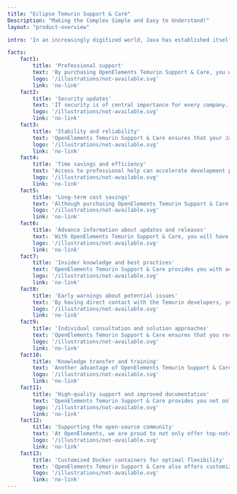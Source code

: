 ```yaml
---
title: "Eclipse Temurin Support & Care"
Description: "Making the Complex Simple and Easy to Understand!"
layout: "product-overview"

intro: 'In an increasingly digitized world, Java has established itself as one of the most popular and widely used programming languages. Therefore, it is all the more important to be able to rely on professional support to ensure that the development and maintenance of Java applications are secure. Eclipse Temurin is an open-source implementation of OpenJDK, operated by the Eclipse Foundation. Purchasing Eclipse Temurin support offers a variety of benefits that enhance the performance and security of your Java applications and optimize the development process.'

facts:
    fact1:
        title: 'Professional support'
        text: 'By purchasing OpenElements Temurin Support & Care, you will gain access to a team of experts who specialize in Java, OpenJDK, and the Temurin distribution. You will benefit from fast, reliable, and personalized assistance for technical issues, implementation questions, or any other challenges you may face.'
        logo: '/illustrations/not-available.svg'
        link: 'no-link'
    fact2:
        title: 'Security updates'
        text: 'IT security is of central importance for every company. OpenElements Temurin Support & Care ensures that you are promptly informed about security-related updates and patches and can install them in a timely manner. This reduces the risk of security vulnerabilities and protects your applications from potential threats.'
        logo: '/illustrations/not-available.svg'
        link: 'no-link'
    fact3:
        title: 'Stability and reliability'
        text: 'OpenElements Temurin Support & Care ensures that your Java applications run on a stable and reliable platform. Through continuous support, you will receive updates and bug fixes that improve the performance of your applications and identify and resolve potential issues early on.'
        logo: '/illustrations/not-available.svg'
        link: 'no-link'
    fact4:
        title: 'Time savings and efficiency'
        text: 'Access to professional help can accelerate development processes and help you target resources more effectively. OpenElements Temurin Support & Care helps you overcome technical obstacles and focus your team on the essential tasks in the development process, saving time and increasing efficiency.'
        logo: '/illustrations/not-available.svg'
        link: 'no-link'
    fact5:
        title: 'Long-term cost savings'
        text: 'Although purchasing OpenElements Temurin Support & Care is initially an investment, it can result in significant long-term cost savings. By continuously improving and maintaining your applications, you reduce the risk of system failures and costly repairs, while also increasing the efficiency and productivity of your team.'
        logo: '/illustrations/not-available.svg'
        link: 'no-link'
    fact6:
        title: 'Advance information about updates and releases'
        text: 'With OpenElements Temurin Support & Care, you will have early access to information about upcoming updates and releases. This allows you to better plan and ensure that your systems are always up to date, improving the performance and security of your Java applications.'
        logo: '/illustrations/not-available.svg'
        link: 'no-link'
    fact7:
        title: 'Insider knowledge and best practices'
        text: 'OpenElements Temurin Support & Care provides you with access to expert knowledge and best practices that help you develop and maintain your Java applications more efficiently. You benefit from the experiences of other companies and can optimize your development and operations processes accordingly.'
        logo: '/illustrations/not-available.svg'
        link: 'no-link'
    fact8:
        title: 'Early warnings about potential issues'
        text: 'By having direct contact with the Temurin developers, you will receive early warnings about potential problems or incompatibilities that may arise during the development or operation of your applications. This allows you to take proactive measures and address any issues early on before they become larger problems.'
        logo: '/illustrations/not-available.svg'
        link: 'no-link'
    fact9:
        title: 'Individual consultation and solution approaches'
        text: 'OpenElements Temurin Support & Care ensures that you receive individual consultation and tailored solution approaches for your specific requirements. This personalized support helps you align your Java applications with your business goals and gain a competitive advantage over other companies that do not have such support.'
        logo: '/illustrations/not-available.svg'
        link: 'no-link'
    fact10:
        title: 'Knowledge transfer and training'
        text: 'Another advantage of OpenElements Temurin Support & Care is access to training and knowledge transfer. You have the opportunity to train your development team in the latest Java technologies and tools, leading to increased productivity and better code quality.'
        logo: '/illustrations/not-available.svg'
        link: 'no-link'
    fact11:
        title: 'High-quality support and improved documentation'
        text: 'OpenElements Temurin Support & Care provides you not only with direct access to experienced Java experts, but also with improved and comprehensive documentation of Eclipse Temurin in German and English. This documentation is specifically tailored to the needs of our customers and helps you to fully utilize the potential of Temurin.'
        logo: '/illustrations/not-available.svg'
        link: 'no-link'
    fact12:
        title: 'Supporting the open-source community'
        text: 'At OpenElements, we are proud to not only offer top-notch support for Eclipse Temurin, but also actively contribute to the development of Temurin and other projects in the Adoptium Working Group. We believe that the success of open-source projects such as Temurin is based on collaboration and engagement from the entire community. That is why we invest a portion of the profit from our Temurin Care & Support directly into the open-source community.'
        logo: '/illustrations/not-available.svg'
        link: 'no-link'
    fact13:
        title: 'Customized Docker containers for optimal flexibility'
        text: 'OpenElements Temurin Support & Care also offers customized Docker containers that are perfectly tailored to the needs of our customers. They include the latest versions of Temurin and can also include other Java tools such as Maven. We provide regular updates and maintenance to ensure that our customers are always up to date and can deploy their Java applications flexibly and efficiently in the cloud or in local environments.'
        logo: '/illustrations/not-available.svg'
        link: 'no-link'
---
```

